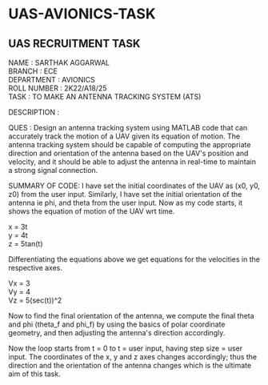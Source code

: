 # UAS-AVIONICS-TASK
## UAS RECRUITMENT TASK
NAME : SARTHAK AGGARWAL </br>
BRANCH : ECE </br>
DEPARTMENT : AVIONICS </br>
ROLL NUMBER : 2K22/A18/25 </br>
TASK : TO MAKE AN ANTENNA TRACKING SYSTEM (ATS) </br>

DESCRIPTION :

QUES :
Design an antenna tracking system using MATLAB code that can accurately track the motion of a UAV given its equation of motion. The antenna tracking system should be capable of computing the appropriate direction and orientation of the antenna based on the UAV's position and velocity, and it should be able to adjust the antenna in real-time to maintain a strong signal connection.

SUMMARY OF CODE:
I have set the initial coordinates of the UAV as (x0, y0, z0) from the user input.
Similarly, I have set the initial orientation of the antenna ie phi, and theta from the user input.
Now as my code starts, it shows the equation of motion of the UAV wrt time.

x = 3t </br>
y = 4t </br>
z = 5tan(t) </br>

Differentiating the equations above we get equations for the velocities in the respective axes.

Vx = 3 </br>
Vy = 4 </br>
Vz = 5(sec(t))^2 </br>

Now to find the final orientation of the antenna, we compute the final theta and phi (theta_f and phi_f) by using the basics of polar coordinate geometry, and then adjusting the antenna's direction accordingly.

Now the loop starts from t = 0 to t = user input, having step size = user input. The coordinates of the x, y and z axes changes accordingly; thus the direction and the orientation of the antenna changes which is the ultimate aim of this task. 
